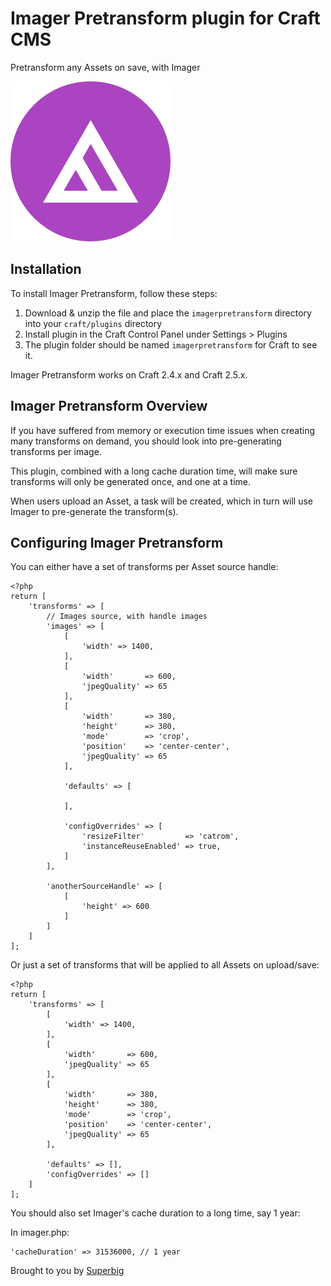 # Imager Pretransform plugin for Craft CMS

Pretransform any Assets on save, with Imager

![Screenshot](resources/icon.png)

## Installation

To install Imager Pretransform, follow these steps:

1. Download & unzip the file and place the `imagerpretransform` directory into your `craft/plugins` directory
4. Install plugin in the Craft Control Panel under Settings > Plugins
5. The plugin folder should be named `imagerpretransform` for Craft to see it.

Imager Pretransform works on Craft 2.4.x and Craft 2.5.x.

## Imager Pretransform Overview

If you have suffered from memory or execution time issues when creating many transforms on demand, you should look into pre-generating transforms per image.

This plugin, combined with a long cache duration time, will make sure transforms will only be generated once, and one at a time.

When users upload an Asset, a task will be created, which in turn will use Imager to pre-generate the transform(s).

## Configuring Imager Pretransform

You can either have a set of transforms per Asset source handle:

```
<?php
return [
    'transforms' => [
        // Images source, with handle images
        'images' => [
            [
                'width' => 1400,
            ],
            [
                'width'       => 600,
                'jpegQuality' => 65
            ],
            [
                'width'       => 380,
                'height'      => 380,
                'mode'        => 'crop',
                'position'    => 'center-center',
                'jpegQuality' => 65
            ],

            'defaults' => [

            ],

            'configOverrides' => [
                'resizeFilter'         => 'catrom',
                'instanceReuseEnabled' => true,
            ]
        ],

        'anotherSourceHandle' => [
            [
                'height' => 600
            ]
        ]
    ]
];
```

Or just a set of transforms that will be applied to all Assets on upload/save:

```
<?php
return [
    'transforms' => [
        [
            'width' => 1400,
        ],
        [
            'width'       => 600,
            'jpegQuality' => 65
        ],
        [
            'width'       => 380,
            'height'      => 380,
            'mode'        => 'crop',
            'position'    => 'center-center',
            'jpegQuality' => 65
        ],

        'defaults' => [],
        'configOverrides' => []
    ]
];
```

You should also set Imager's cache duration to a long time, say 1 year:

In imager.php:

```
'cacheDuration' => 31536000, // 1 year
```


Brought to you by [Superbig](https://superbig.co)
